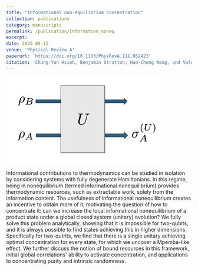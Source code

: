 ```yaml
---
title: "Informational non-equilibrium concentration"
collection: publications
category: manuscripts
permalink: /publication/Information_noneq
excerpt: 
date: 2025-05-13
venue: 'Physical Review A'
paperurl: 'https://doi.org/10.1103/PhysRevA.111.052423'
citation: 'Chung-Yun Hsieh, Benjamin Stratton, Hao-Cheng Weng, and Valerio Scarani, Informational non-equilibrium concentration. Physical Review A 111.5 (2025): 052423.'
---
```

![Profile Picture](/images/Information_noneq.png)

Informational contributions to thermodynamics can be studied in isolation by considering systems with fully degenerate Hamiltonians. In this regime, being in nonequilibrium (termed informational nonequilibrium) provides thermodynamic resources, such as extractable work, solely from the information content. The usefulness of informational nonequilibrium creates an incentive to obtain more of it, motivating the question of how to concentrate it: can we increase the local informational nonequilibrium of a product state under a global closed system (unitary) evolution? We fully solve this problem analytically, showing that it is impossible for two-qubits, and it is always possible to find states achieving this in higher dimensions. Specifically for two-qutrits, we find that there is a single unitary achieving optimal concentration for every state, for which we uncover a Mpemba-like effect. We further discuss the notion of bound resources in this framework, initial global correlations' ability to activate concentration, and applications to concentrating purity and intrinsic randomness.
